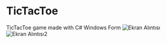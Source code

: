 # TicTacToe
TicTacToe game made with C# Windows Form
![Ekran Alıntısı](https://github.com/user-attachments/assets/1803b775-6299-451e-8507-a00022dfd30d)
![Ekran Alıntısı2](https://github.com/user-attachments/assets/33aea81f-cb01-45c8-a70b-43d1951d4563)
